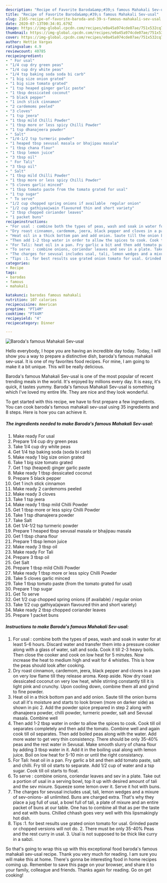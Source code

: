 ```yaml
---
description: "Recipe of Favorite Baroda&amp;#39;s famous Mahakali Sev-usal"
title: "Recipe of Favorite Baroda&amp;#39;s famous Mahakali Sev-usal"
slug: 2165-recipe-of-favorite-baroda-and-39-s-famous-mahakali-sev-usal
date: 2020-07-13T00:34:01.679Z
image: https://img-global.cpcdn.com/recipes/e0a45a974cde07ae/751x532cq70/barodas-famous-mahakali-sev-usal-recipe-main-photo.jpg
thumbnail: https://img-global.cpcdn.com/recipes/e0a45a974cde07ae/751x532cq70/barodas-famous-mahakali-sev-usal-recipe-main-photo.jpg
cover: https://img-global.cpcdn.com/recipes/e0a45a974cde07ae/751x532cq70/barodas-famous-mahakali-sev-usal-recipe-main-photo.jpg
author: Hettie Vargas
ratingvalue: 4.9
reviewcount: 40785
recipeingredient:
- " For usal"
- "1/4 cup dry green peas"
- "1/4 cup dry white peas"
- "1/4 tsp baking soda soda bi carb"
- "1 big size onion grated"
- "1 big size tomato grated"
- "1 tsp heaped ginger garlic paste"
- "1 tbsp dessicated coconut"
- "5 black pepper"
- "1 inch stick cinnamon"
- "2 cardemoms peeled"
- "3 cloves"
- "1 tsp jeera"
- "1 tbsp mild Chilli Powder"
- "1 tbsp more or less spicy Chilli Powder"
- "1 tsp dhanajeera powder"
- " Salt"
- "1/4-1/2 tsp turmeric powder"
- "1 heaped tbsp sevusal masala or bhajipau masala"
- "1 tbsp chana flour"
- "1 tbsp lemon juice"
- "3 tbsp oil"
- " For Tali"
- "3 tbsp oil"
- " Salt"
- "1 tbsp mild Chilli Powder"
- "1 tbsp more or less spicy Chilli Powder"
- "5 cloves garlic minced"
- "1 tbsp tomato paste from the tomato grated for usal"
- "1 tsp sugar"
- " To serve"
- "1/2 cup chopped spring onions if available  regular onion"
- "1/2 cup gathiyaajwain flavoured thin and short variety"
- "2 tbsp chopped coriander leaves"
- "1 packet buns"
recipeinstructions:
- "For usal : combine both the types of peas, wash and soak in water for at least 5-6 hours. Discard water and transfer them into a pressure cooker along with a glass of water, salt and soda. Cook it till 2-3 heavy boils. Then close the cooker and cook on low heat for 5 minutes. Now increase the heat to medium high and wait for 4 whistles. This is how the peas should look after cooking."
- "Dry roast cinnamon, cardemom, jeera, black pepper and cloves in a pan on very low flame till they release aroma. Keep aside. Now dry roast dessicated coconut on very low heat, while stirring constantly till it is light pink and crunchy. Upon cooling down, combine them all and grind to fine powder."
- "Heat oil in a thick bottom pan and add onion. Saute till the onion burns out all it&#39;s moisture and starts to look brown (more on darker side) as shown in pic 2. Add the powder spice prepared in step 2 along with dhanajeera powder, chilli powder, turmeric powder, salt and Sevusal masala. Combine well"
- "Then add 1-2 tbsp water in order to allow the spices to cook. Cook till oil separates completely and then add the tomato. Combine well and again cook till oil separates. Then add boiled peas along with the water. Add more water to get very thin consistency. There should be only 35-40% peas and the rest water in Sevusal. Make smooth slurry of chana flour by adding 3 tbsp water in it. Add it in the boiling usal along with lemon juice. Boil on low heat for 5-10 min or until the right consistancy."
- "For Tali: heat oil in a pan. Fry garlic a bit and then add tomato paste, salt and chilli. Fry till oil starts to separate. Add 1/2 cup of water and a tsp sugar. Cook till oil starts to float."
- "To serve : combine onions, coriendar leaves and sev in a plate. Take out a portion of usal in a serving bowl, top it up with desired amount of tali and the sev mixure. Squeeze some lemon over it. Serve it hot with buns."
- "The charges for sevusal includes usal, tali, lemon wedges and a mixure of sev-onions- all unlimited. Buns are charged extra. That&#39;s why they place a jug full of usal, a bowl full of tali, a plate of mixure and an entire packet of buns at our table. One has to combine all that as per the taste and eat with buns. Chilled chhash goes very well with this lipsmakingly hot dish."
- "Tips :1. for best results use grated onion tomato for usal. Grinded paste or chopped versions will not do. 2. There must be only 35-40% Peas and the rest curry in usal. 3. Usal is not supposed to be thick like curry in a sabzi."
categories:
- Recipe
tags:
- barodas
- famous
- mahakali

katakunci: barodas famous mahakali 
nutrition: 107 calories
recipecuisine: American
preptime: "PT14M"
cooktime: "PT44M"
recipeyield: "4"
recipecategory: Dinner

---
```



![Baroda&#39;s famous Mahakali Sev-usal](https://img-global.cpcdn.com/recipes/e0a45a974cde07ae/751x532cq70/barodas-famous-mahakali-sev-usal-recipe-main-photo.jpg)

Hello everybody, I hope you are having an incredible day today. Today, I will show you a way to prepare a distinctive dish, baroda&#39;s famous mahakali sev-usal. It is one of my favorites food recipes. For mine, I am going to make it a bit unique. This will be really delicious.



Baroda&#39;s famous Mahakali Sev-usal is one of the most popular of recent trending meals in the world. It's enjoyed by millions every day. It is easy, it's quick, it tastes yummy. Baroda&#39;s famous Mahakali Sev-usal is something which I've loved my entire life. They are nice and they look wonderful.


To get started with this recipe, we have to first prepare a few ingredients. You can cook baroda&#39;s famous mahakali sev-usal using 35 ingredients and 8 steps. Here is how you can achieve it.

<!--inarticleads1-->

##### The ingredients needed to make Baroda&#39;s famous Mahakali Sev-usal:

1. Make ready  For usal
1. Prepare 1/4 cup dry green peas
1. Take 1/4 cup dry white peas
1. Get 1/4 tsp baking soda (soda bi carb)
1. Make ready 1 big size onion grated
1. Take 1 big size tomato grated
1. Get 1 tsp (heaped) ginger garlic paste
1. Make ready 1 tbsp dessicated coconut
1. Prepare 5 black pepper
1. Get 1 inch stick cinnamon
1. Make ready 2 cardemoms peeled
1. Make ready 3 cloves
1. Take 1 tsp jeera
1. Make ready 1 tbsp mild Chilli Powder
1. Get 1 tbsp more or less spicy Chilli Powder
1. Take 1 tsp dhanajeera powder
1. Take  Salt
1. Get 1/4-1/2 tsp turmeric powder
1. Prepare 1 heaped tbsp sevusal masala or bhajipau masala
1. Get 1 tbsp chana flour
1. Prepare 1 tbsp lemon juice
1. Make ready 3 tbsp oil
1. Make ready  For Tali
1. Prepare 3 tbsp oil
1. Get  Salt
1. Prepare 1 tbsp mild Chilli Powder
1. Make ready 1 tbsp more or less spicy Chilli Powder
1. Take 5 cloves garlic minced
1. Take 1 tbsp tomato paste (from the tomato grated for usal)
1. Prepare 1 tsp sugar
1. Get  To serve
1. Get 1/2 cup chopped spring onions (if available) / regular onion
1. Take 1/2 cup gathiya(ajwain flavoured thin and short variety)
1. Make ready 2 tbsp chopped coriander leaves
1. Prepare 1 packet buns




<!--inarticleads2-->

##### Instructions to make Baroda&#39;s famous Mahakali Sev-usal:

1. For usal : combine both the types of peas, wash and soak in water for at least 5-6 hours. Discard water and transfer them into a pressure cooker along with a glass of water, salt and soda. Cook it till 2-3 heavy boils. Then close the cooker and cook on low heat for 5 minutes. Now increase the heat to medium high and wait for 4 whistles. This is how the peas should look after cooking.
1. Dry roast cinnamon, cardemom, jeera, black pepper and cloves in a pan on very low flame till they release aroma. Keep aside. Now dry roast dessicated coconut on very low heat, while stirring constantly till it is light pink and crunchy. Upon cooling down, combine them all and grind to fine powder.
1. Heat oil in a thick bottom pan and add onion. Saute till the onion burns out all it&#39;s moisture and starts to look brown (more on darker side) as shown in pic 2. Add the powder spice prepared in step 2 along with dhanajeera powder, chilli powder, turmeric powder, salt and Sevusal masala. Combine well
1. Then add 1-2 tbsp water in order to allow the spices to cook. Cook till oil separates completely and then add the tomato. Combine well and again cook till oil separates. Then add boiled peas along with the water. Add more water to get very thin consistency. There should be only 35-40% peas and the rest water in Sevusal. Make smooth slurry of chana flour by adding 3 tbsp water in it. Add it in the boiling usal along with lemon juice. Boil on low heat for 5-10 min or until the right consistancy.
1. For Tali: heat oil in a pan. Fry garlic a bit and then add tomato paste, salt and chilli. Fry till oil starts to separate. Add 1/2 cup of water and a tsp sugar. Cook till oil starts to float.
1. To serve : combine onions, coriendar leaves and sev in a plate. Take out a portion of usal in a serving bowl, top it up with desired amount of tali and the sev mixure. Squeeze some lemon over it. Serve it hot with buns.
1. The charges for sevusal includes usal, tali, lemon wedges and a mixure of sev-onions- all unlimited. Buns are charged extra. That&#39;s why they place a jug full of usal, a bowl full of tali, a plate of mixure and an entire packet of buns at our table. One has to combine all that as per the taste and eat with buns. Chilled chhash goes very well with this lipsmakingly hot dish.
1. Tips :1. for best results use grated onion tomato for usal. Grinded paste or chopped versions will not do. 2. There must be only 35-40% Peas and the rest curry in usal. 3. Usal is not supposed to be thick like curry in a sabzi.




So that's going to wrap this up with this exceptional food baroda&#39;s famous mahakali sev-usal recipe. Thank you very much for reading. I am sure you will make this at home. There's gonna be interesting food in home recipes coming up. Remember to save this page on your browser, and share it to your family, colleague and friends. Thanks again for reading. Go on get cooking!
